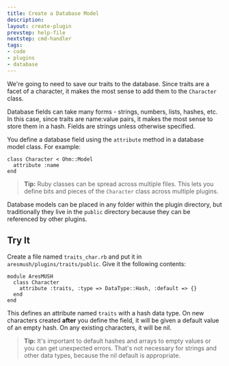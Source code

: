```yaml
---
title: Create a Database Model
description:
layout: create-plugin
prevstep: help-file
nextstep: cmd-handler
tags: 
- code
- plugins
- database
---
```


We're going to need to save our traits to the database.  Since traits are a facet of a character, it makes the most sense to add them to the `Character` class.

Database fields can take many forms - strings, numbers, lists, hashes, etc.  In this case, since traits are name:value pairs, it makes the most sense to store them in a hash.  Fields are strings unless otherwise specified.

You define a database field using the `attribute` method in a database model class.  For example:

    class Character < Ohm::Model
      attribute :name
    end

> **Tip:** Ruby classes can be spread across multiple files.  This lets you define bits and pieces of the `Character` class across multiple plugins.

Database models can be placed in any folder within the plugin directory, but traditionally they live in the `public` directory because they can be referenced by other plugins.

## Try It

Create a file named `traits_char.rb` and put it in `aresmush/plugins/traits/public`.  Give it the following contents:

    module AresMUSH
      class Character
        attribute :traits, :type => DataType::Hash, :default => {}
      end
    end

This defines an attribute named `traits` with a hash data type.  On new characters created **after** you define the field, it will be given a default value of an empty hash.  On any existing characters, it will be nil.

> **Tip:** It's important to default hashes and arrays to empty values or you can get unexpected errors.  That's not necessary for strings and other data types, because the nil default is appropriate.